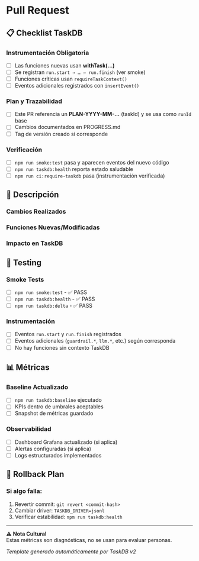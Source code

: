 # Pull Request

## 📋 Checklist TaskDB

### Instrumentación Obligatoria
- [ ] Las funciones nuevas usan **withTask(...)**
- [ ] Se registran `run.start → … → run.finish` (ver smoke)
- [ ] Funciones críticas usan `requireTaskContext()`
- [ ] Eventos adicionales registrados con `insertEvent()`

### Plan y Trazabilidad
- [ ] Este PR referencia un **PLAN-YYYY-MM-…** (taskId) y se usa como `runId` base
- [ ] Cambios documentados en PROGRESS.md
- [ ] Tag de versión creado si corresponde

### Verificación
- [ ] `npm run smoke:test` pasa y aparecen eventos del nuevo código
- [ ] `npm run taskdb:health` reporta estado saludable
- [ ] `npm run ci:require-taskdb` pasa (instrumentación verificada)

## 🎯 Descripción

### Cambios Realizados
<!-- Describe los cambios principales -->

### Funciones Nuevas/Modificadas
<!-- Lista las funciones que requieren instrumentación TaskDB -->

### Impacto en TaskDB
<!-- Describe cómo afecta a las métricas y observabilidad -->

## 🧪 Testing

### Smoke Tests
- [ ] `npm run smoke:test` - ✅ PASS
- [ ] `npm run taskdb:health` - ✅ PASS
- [ ] `npm run taskdb:delta` - ✅ PASS

### Instrumentación
- [ ] Eventos `run.start` y `run.finish` registrados
- [ ] Eventos adicionales (`guardrail.*`, `llm.*`, etc.) según corresponda
- [ ] No hay funciones sin contexto TaskDB

## 📊 Métricas

### Baseline Actualizado
- [ ] `npm run taskdb:baseline` ejecutado
- [ ] KPIs dentro de umbrales aceptables
- [ ] Snapshot de métricas guardado

### Observabilidad
- [ ] Dashboard Grafana actualizado (si aplica)
- [ ] Alertas configuradas (si aplica)
- [ ] Logs estructurados implementados

## 🔄 Rollback Plan

### Si algo falla:
1. Revertir commit: `git revert <commit-hash>`
2. Cambiar driver: `TASKDB_DRIVER=jsonl`
3. Verificar estabilidad: `npm run taskdb:health`

---

⚠️ **Nota Cultural**  
Estas métricas son diagnósticas, no se usan para evaluar personas.

*Template generado automáticamente por TaskDB v2*